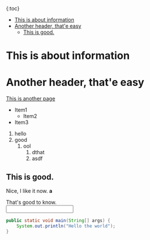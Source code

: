 {:toc}

- [This is about information](#this-is-about-information)
- [Another header, that'e easy](#another-header-thate-easy)
	- [This is good.](#this-is-good)

# This is about information

# Another header, that'e easy
[This is another page](another.md)

- Item1
  - Item2
- Item3

1. hello
2. good
   1. ool
      1. dthat
      2. asdf

## This is good.
Nice, I like it now.
<b>a</b>
<div>
That's good to know.
</div>
<input type="password">

```java
public static void main(String[] args) {
	System.out.println("Hello the world");
}
```

